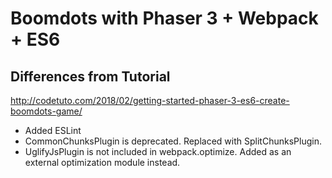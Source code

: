# Boomdots with Phaser 3 + Webpack + ES6

## Differences from Tutorial

http://codetuto.com/2018/02/getting-started-phaser-3-es6-create-boomdots-game/

* Added ESLint
* CommonChunksPlugin is deprecated. Replaced with SplitChunksPlugin.
* UglifyJsPlugin is not included in webpack.optimize. Added as an external optimization module instead. 